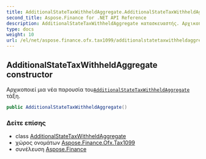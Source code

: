```yaml
---
title: AdditionalStateTaxWithheldAggregate.AdditionalStateTaxWithheldAggregate
second_title: Aspose.Finance for .NET API Reference
description: AdditionalStateTaxWithheldAggregate κατασκευαστής. Αρχικοποιεί μια νέα παρουσία τουAdditionalStateTaxWithheldAggregate τάξη.
type: docs
weight: 10
url: /el/net/aspose.finance.ofx.tax1099/additionalstatetaxwithheldaggregate/additionalstatetaxwithheldaggregate/
---
```

## AdditionalStateTaxWithheldAggregate constructor

Αρχικοποιεί μια νέα παρουσία του[`AdditionalStateTaxWithheldAggregate`](../) τάξη.

```csharp
public AdditionalStateTaxWithheldAggregate()
```

### Δείτε επίσης

* class [AdditionalStateTaxWithheldAggregate](../)
* χώρος ονομάτων [Aspose.Finance.Ofx.Tax1099](../../additionalstatetaxwithheldaggregate/)
* συνέλευση [Aspose.Finance](../../../)


